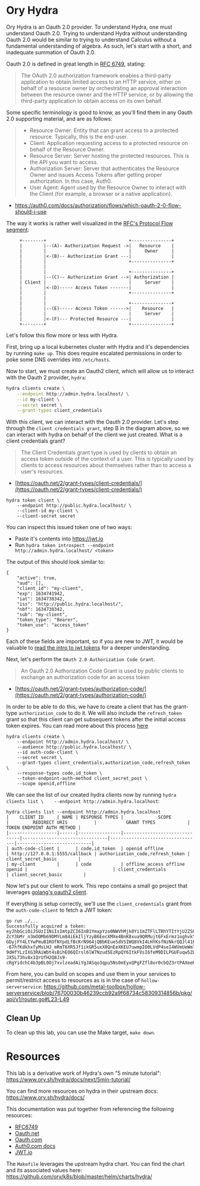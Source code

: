 # Ory Hydra

Ory Hydra is an Oauth 2.0 provider. To understand Hydra, one must understand Oauth 2.0. Trying to understand Hydra without understanding Oauth 2.0 would be similar to trying to understand Calculus without a fundamental understanding of algebra. As such, let's start with a short, and inadequate summation of Oauth 2.0.

Oauth 2.0 is defined in great length in [RFC 6749](https://datatracker.ietf.org/doc/html/rfc6749), stating:

> The OAuth 2.0 authorization framework enables a third-party application to obtain limited access to an HTTP service, either on behalf of a resource owner by orchestrating an approval interaction between the resource owner and the HTTP service, or by allowing the third-party application to obtain access on its own behalf.

Some specific terminology is good to know, as you'll find them in any Oauth 2.0 supporting material, and are as follows:

> - Resource Owner: Entity that can grant access to a protected resource. Typically, this is the end-user.
> - Client: Application requesting access to a protected resource on behalf of the Resource Owner.
> - Resource Server: Server hosting the protected resources. This is the API you want to access.
> - Authorization Server: Server that authenticates the Resource Owner and issues Access Tokens after getting proper authorization. In this case, Auth0.
> - User Agent: Agent used by the Resource Owner to interact with the Client (for example, a browser or a native application).

- https://auth0.com/docs/authorization/flows/which-oauth-2-0-flow-should-i-use


The way it works is rather well visualized in the [RFC's Protocol Flow segment](https://datatracker.ietf.org/doc/html/rfc6749#section-1.2):

```
     +--------+                               +---------------+
     |        |--(A)- Authorization Request ->|   Resource    |
     |        |                               |     Owner     |
     |        |<-(B)-- Authorization Grant ---|               |
     |        |                               +---------------+
     |        |
     |        |                               +---------------+
     |        |--(C)-- Authorization Grant -->| Authorization |
     | Client |                               |     Server    |
     |        |<-(D)----- Access Token -------|               |
     |        |                               +---------------+
     |        |
     |        |                               +---------------+
     |        |--(E)----- Access Token ------>|    Resource   |
     |        |                               |     Server    |
     |        |<-(F)--- Protected Resource ---|               |
     +--------+                               +---------------+
```

Let's follow this flow more or less with Hydra.

First, bring up a local kubernetes cluster with Hydra and it's dependencies by running `make up`. This does require escalated permissions in order to poke some DNS overrides into `/etc/hosts`.

Now to start, we must create an Oauth2 client, which will allow us to interact with the Oauth 2 provider, `hydra`:

```sh
hydra clients create \
    --endpoint http://admin.hydra.localhost/ \
    --id my-client \
    --secret secret \
    --grant-types client_credentials
```

With this client, we can interact with the Oauth 2.0 provider. Let's step through the `client credentials grant`, step B in the diagram above, so we can interact with hydra on behalf of the client we just created. What is a client credentials grant?

> The Client Credentials grant type is used by clients to obtain an access token outside of the context of a user. This is typically used by clients to access resources about themselves rather than to access a user's resources.
- [https://oauth.net/2/grant-types/client-credentials/](https://oauth.net/2/grant-types/client-credentials/)

```
hydra token client \
    --endpoint http://public.hydra.localhost/ \
    --client-id my-client \
    --client-secret secret
```

You can inspect this issued token one of two ways:
- Paste it's contents into https://jwt.io
- Run `hydra token introspect --endpoint http://admin.hydra.localhost/ <token>`

The output of this should look similar to:

```
{
    "active": true,
    "aud": [],
    "client_id": "my-client",
    "exp": 1634741942,
    "iat": 1634738342,
    "iss": "http://public.hydra.localhost/",
    "nbf": 1634738342,
    "sub": "my-client",
    "token_type": "Bearer",
    "token_use": "access_token"
}
```

Each of these fields are important, so if you are new to JWT, it would be valuable to [read the intro to jwt tokens](https://jwt.io/introduction) for a deeper understanding.

Next, let's perform the `OAuth 2.0 Authorization Code Grant`.

> An Oauth 2.0 Authorization Code Grant is used by public clients to exchange an authorization code for an access token
- [https://oauth.net/2/grant-types/authorization-code/](https://oauth.net/2/grant-types/authorization-code/)

In order to be able to do this, we have to create a client that has the grant-type `authorization_code` to do it. We will also include the `refresh_token` grant so that this client can get subsequent tokens after the initial access token expires. You can read more about this process [here](https://www.oauth.com/oauth2-servers/making-authenticated-requests/refreshing-an-access-token/)

```
hydra clients create \
    --endpoint http://admin.hydra.localhost/ \
    --audience http://public.hydra.localhost/ \
    --id auth-code-client \
    --secret secret \
    --grant-types client_credentials,authorization_code,refresh_token \
    --response-types code,id_token \
    --token-endpoint-auth-method client_secret_post \
    --scope openid,offline
```

We can see the list of our created hydra clients now by running `hydra clients list \    --endpoint http://admin.hydra.localhost`:

```
hydra clients list --endpoint http://admin.hydra.localhost
|    CLIENT ID     | NAME | RESPONSE TYPES |             SCOPE             |         REDIRECT URIS          |           GRANT TYPES            | TOKEN ENDPOINT AUTH METHOD |
|------------------|------|----------------|-------------------------------|--------------------------------|----------------------------------|----------------------------|
| auth-code-client |      | code,id_token  | openid offline                | http://127.0.0.1:5555/callback | authorization_code,refresh_token | client_secret_basic        |
| my-client        |      | code           | offline_access offline openid |                                | client_credentials               | client_secret_basic        |
```

Now let's put our client to work. This repo contains a small go project that leverages [golang's oauth2 client](https://pkg.go.dev/golang.org/x/oauth2@v0.0.0-20211005180243-6b3c2da341f1/clientcredentials).

If everything is setup correctly, we'll use the `client_credentials` grant from the `auth-code-client` to fetch a JWT token:

```
go run ./...
Successfully acquired a token: eyJhbGciOiJSUzI1NiIsImtpZCI6InB1YmxpYzo0NWVhMjk0Yi1mZTFlLTRhYTItYjU2ZS00Y2IxNmIxYWVjMTUifQ.eyJhdWQiOlsiaHR0cDovL3B1YmxpYy5oeWRyYS5sb2NhbGhvc3QiXSwiY2xpZW50X2lkIjoiYXV0aC1jb2RlLWNsaWVudCIsImV4cCI6MTYzNDc0NjA5MywiZXh0Ijp7fSwiaWF0IjoxNjM0NzQyNDkzLCJpc3MiOiJodHRwOi8vcHVibGljLmh5ZHJhLmxvY2FsaG9zdC8iLCJqdGkiOiIyZjg5ZGVlZi00ODBhLTRjNTUtYjI1Ni0zODllNDY5MzE4ZWIiLCJuYmYiOjE2MzQ3NDI0OTMsInNjcCI6W10sInN1YiI6ImF1dGgtY29kZS1jbGllbnQifQ.yAuxucHD016zfEEeJADJFtvUD1yLui3Pg8QtrAQSMnWWoo-ZcY3bMr_n3mOOMb69DMYLm84iEkIljYzyB6EecXMXe4BnK8xua9QRMujt6FxErmz1oghvkYscfHZ11AW1aW6nPyZ64zwepp9dUeLssTOPIWIprkUNgtU1ziNehlTkgnjU0yf_ol-GDyjFY4LtYwPmuB1ROfNYpdLfBcKrN964jQBbKEueSdVSIWQ8VkI4LHYKsfNzNkrQQJl41FoJ9--67hfKdkhxfyMsLHJ_mRmT6XR5Jf1ikGR5uxX8QnEeXKEU7uwmpIO0LVdP4seI4WVmUeWml0ymibs4e6I4N99wNnM8iQ4u8oI1Sk9-9dHfYLzIXG3RAiWbt4sBihEO6QIrsl6lW7Nzud5EzRpQY6ItkFVsI6feM9DILPGUFuqw5ZLprioOudC59A4rKV49tJ4tCpafrXwn5_xRB6SEfb6cp77RyCryfLTOLIvN0qj615wh2rT8EhV4orvbClcoB29VH6_m9bOTud3V1S9qUXenhPDNzZltB9TxQs5FpAkgCmkYH_2A7IGd-JX5L73hv8x1QrUfH2Q8Js9-cRgYidchC4b3pBL0Oj7xvlzeadAiYgJASqo3qpu5Ns0eEyxQPgFZfl8or0cbQZ3rtPAXeeROdUUfKnGIuihae1u9gcU
```

From here, you can build on scopes and use them in your services to permit/restrict access to resources as is in the case of `hollow-serverservice`:
https://github.com/metal-toolbox/hollow-serverservice/blob/76700030b46239ccb92a9f68734c58309314856b/pkg/api/v1/router.go#L23-L49

## Clean Up

To clean up this lab, you can use the Make target, `make down`.

# Resources

This lab is a derivative work of Hydra's own "5 minute tutorial":
https://www.ory.sh/hydra/docs/next/5min-tutorial/

You can find more resources on hydra in their upstream docs:
https://www.ory.sh/hydra/docs/

This documentation was put together from referencing the following resources:

- [RFC6749](https://datatracker.ietf.org/doc/html/rfc6749)
- [Oauth.net](https://oauth.net/)
- [Oauth.com](https://oauth.com/)
- [Auth0.com docs](https://auth0.com/docs)
- [JWT.io](https://jwt.io)

The `Makefile` leverages the upstream hydra chart. You can find the chart and its associated values here:
https://github.com/ory/k8s/blob/master/helm/charts/hydra/
